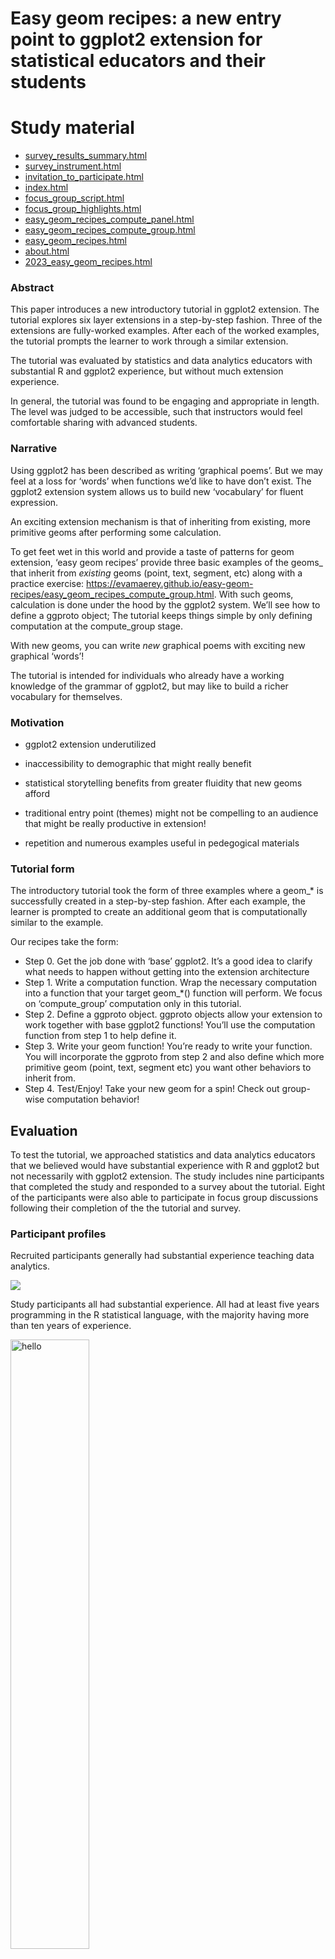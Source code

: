

<!-- README.md is generated from README.Rmd. Please edit that file -->

# Easy geom recipes: a new entry point to ggplot2 extension for statistical educators and their students

<!-- badges: start -->
<!-- badges: end -->
<!-- Informal background:  -->
<!-- *My entry to ggplot2 extension was slow.  I’d say it took about a year – all of 2020 -- going back and forth between materials (Thomas Lin Pederson 'extending your ability to extend' RStudio presentation), ggplot2 extension vignette (part of the ggplot2 package), and the extension section of the new edition of the ggplot2 book to find a path to the geom I was after.  But once I got going, I found that I used one that mechanisms over and over. It is the mechanims that is featured in the easy recipes tutorial: compute_group. I think it is a cool entry point; for mathminded folks --- maybe more exciting than defining themes which is often the promoted entry point? In Fall 2021, I took on two students to do independent studies to create additional geoms.  Working with them really helped define the steps of the process. And in the following spring term, one of the students stayed on and helped craft the compute_group ‘recipes’ with me.* -->

# Study material

- [survey_results_summary.html](https://evamaerey.github.io/easy-geom-recipes/survey_results_summary.html)
- [survey_instrument.html](https://evamaerey.github.io/easy-geom-recipes/survey_instrument.html)
- [invitation_to_participate.html](https://evamaerey.github.io/easy-geom-recipes/invitation_to_participate.html)
- [index.html](https://evamaerey.github.io/easy-geom-recipes/index.html)
- [focus_group_script.html](https://evamaerey.github.io/easy-geom-recipes/focus_group_script.html)
- [focus_group_highlights.html](https://evamaerey.github.io/easy-geom-recipes/focus_group_highlights.html)
- [easy_geom_recipes_compute_panel.html](https://evamaerey.github.io/easy-geom-recipes/easy_geom_recipes_compute_panel.html)
- [easy_geom_recipes_compute_group.html](https://evamaerey.github.io/easy-geom-recipes/easy_geom_recipes_compute_group.html)
- [easy_geom_recipes.html](https://evamaerey.github.io/easy-geom-recipes/easy_geom_recipes.html)
- [about.html](https://evamaerey.github.io/easy-geom-recipes/about.html)
- [2023_easy_geom_recipes.html](https://evamaerey.github.io/easy-geom-recipes/2023_easy_geom_recipes.html)

### Abstract

This paper introduces a new introductory tutorial in ggplot2 extension.
The tutorial explores six layer extensions in a step-by-step fashion.
Three of the extensions are fully-worked examples. After each of the
worked examples, the tutorial prompts the learner to work through a
similar extension.

The tutorial was evaluated by statistics and data analytics educators
with substantial R and ggplot2 experience, but without much extension
experience.

In general, the tutorial was found to be engaging and appropriate in
length. The level was judged to be accessible, such that instructors
would feel comfortable sharing with advanced students.

### Narrative

Using ggplot2 has been described as writing ‘graphical poems’. But we
may feel at a loss for ‘words’ when functions we’d like to have don’t
exist. The ggplot2 extension system allows us to build new ‘vocabulary’
for fluent expression.

An exciting extension mechanism is that of inheriting from existing,
more primitive geoms after performing some calculation.

To get feet wet in this world and provide a taste of patterns for geom
extension, ‘easy geom recipes’ provide three basic examples of the
geoms\_ that inherit from *existing* geoms (point, text, segment, etc)
along with a practice exercise:
https://evamaerey.github.io/easy-geom-recipes/easy_geom_recipes_compute_group.html.
With such geoms, calculation is done under the hood by the ggplot2
system. We’ll see how to define a ggproto object; The tutorial keeps
things simple by only defining computation at the compute_group stage.

With new geoms, you can write *new* graphical poems with exciting new
graphical ‘words’!

The tutorial is intended for individuals who already have a working
knowledge of the grammar of ggplot2, but may like to build a richer
vocabulary for themselves.

### Motivation

- ggplot2 extension underutilized

- inaccessibility to demographic that might really benefit

- statistical storytelling benefits from greater fluidity that new geoms
  afford

- traditional entry point (themes) might not be compelling to an
  audience that might be really productive in extension!

- repetition and numerous examples useful in pedegogical materials

### Tutorial form

The introductory tutorial took the form of three examples where a
geom\_\* is successfully created in a step-by-step fashion. After each
example, the learner is prompted to create an additional geom that is
computationally similar to the example.

Our recipes take the form:

- Step 0. Get the job done with ‘base’ ggplot2. It’s a good idea to
  clarify what needs to happen without getting into the extension
  architecture
- Step 1. Write a computation function. Wrap the necessary computation
  into a function that your target geom\_\*() function will perform. We
  focus on ‘compute_group’ computation only in this tutorial.
- Step 2. Define a ggproto object. ggproto objects allow your extension
  to work together with base ggplot2 functions! You’ll use the
  computation function from step 1 to help define it.
- Step 3. Write your geom function! You’re ready to write your function.
  You will incorporate the ggproto from step 2 and also define which
  more primitive geom (point, text, segment etc) you want other
  behaviors to inherit from.
- Step 4. Test/Enjoy! Take your new geom for a spin! Check out
  group-wise computation behavior!

## Evaluation

To test the tutorial, we approached statistics and data analytics
educators that we believed would have substantial experience with R and
ggplot2 but not necessarily with ggplot2 extension. The study includes
nine participants that completed the study and responded to a survey
about the tutorial. Eight of the participants were also able to
participate in focus group discussions following their completion of the
the tutorial and survey.

### Participant profiles

Recruited participants generally had substantial experience teaching
data analytics.

![](survey_results_summary_files/figure-html/unnamed-chunk-7-1.png)

Study participants all had substantial experience. All had at least five
years programming in the R statistical language, with the majority
having more than ten years of experience.

<img
src="survey_results_summary_files/figure-html/q05r_length_user-1.png"
style="width:50.0%" alt="hello" />

Most of the participants identified as frequent users of R, using the
language almost every day.

![hello](survey_results_summary_files/figure-html/q06r_frequency-1.png)

Furthermore, most of the participants (7 of 9) responded that they use
ggplot2 several times a week or more.

![hello](survey_results_summary_files/figure-html/q07ggplot2_frequency-1.png)

With respect to writing functions, most of the group had experience
writing functions, though the frequency was not as great as with using R
and ggplot2.

![](survey_results_summary_files/figure-html/q08r_frequency-1.png)

The respondents use ggplot2 in a variety of contexts; notably they all
use it in academic research and eight of nine used it in teaching.

![](survey_results_summary_files/figure-html/q09ggplot2_contexts-1.png)

However, participants in general had little or no with writing ggplot2
extensions. Seven of the nine participants were aware of extension
packages but had not attempted to write their own extension. One
participant had written ggplot2 extensions prior to the tutorial.

![](survey_results_summary_files/figure-html/q10_previous_ext_experience-1.png)

The following figure shows attempts and successes or failures in the
different ggplot2 extension areas.

![](survey_results_summary_files/figure-html/q11_previous_ext_attempt-1.png)

The participants had a variety of experiences with object oriented
programming, but the majority had no experience with object oriented
programming in R. (confirm this w/ underlying data because looking at
the summary figure, we can’t 100% confirm this. But I think it’s true.)

![](survey_results_summary_files/figure-html/q13_oop_experience-1.png)

# Tutorial assessment

Most participants indicated the tutorial taking them a short amount of
time. Six of nine said that on average, each of the recipes took less
than 15 minutes to complete. The remaining three participants responded
that the recipes took between 15 and 30 minutes on average.

![](survey_results_summary_files/figure-html/q16tutorial_time_taken-1.png)

The first prompt `geom_point_xy_means` exercise was completed by all
participants; and all but one completed the `geom_text_coordinates()`
exercise. Several participants failed complete the last recipe
(residuals).

![](survey_results_summary_files/figure-html/q14which_completed-1.png)

![](survey_results_summary_files/figure-html/q17tutorial_length-1.png)

![](survey_results_summary_files/figure-html/q18example_clarity-1.png)

![](survey_results_summary_files/figure-html/q19examples_engaging-1.png)

![](survey_results_summary_files/figure-html/unnamed-chunk-4-1.png)

![](survey_results_summary_files/figure-html/unnamed-chunk-5-1.png)

------------------------------------------------------------------------

![](survey_results_summary_files/figure-html/unnamed-chunk-6-1.png)

### Focus group highlights…

#### mechanics

> ’… going through this was super helpful cuz now I like understand the
> mechanics of it all.

> ‘And so I don’t have any intentions of like making formal geoms on my
> own for anything yet. But it was like really helpful for understanding
> how the whole system works.’

#### failure w/ previous attempts

> ‘So like there’s some other layer of getting into the ggplot extension
> world that I \[was\] missing.’

#### Step by step and step 0

> ’So pedagogically, I liked how it was. I like the the general like
> steps like start with like make the GEOM manually with regular ggplot
> and Step 0 just to have like a baseline and then going to each of the
> steps to get there and then being able to compare with the original
> like as far as like pedagogically, that was super helpful. Just as as
> an approach to to get it right just so you can have a goal and see how
> all of these, these different primitives and proto elements and
> whatever fit together… in such done that really helpful.

# Skepticism

> And it was that easy. And I felt empowered as a result of that…. But
> you know, like, my problem isn’t gonna be that easy.

# Concern - missing values

> When, like place where you might have an opportunity to do a little
> bit of pedagogical caution, it’s with like missing values. So when
> computing a mean like ggplot says, by the way, there were three rows I
> didn’t plot…. So then you need to explicitly override the default and
> that something like that so that people are not just blindly putting
> summaries down without considering the data that are being used to
> make them.

# Accessibility for students

> I’m teaching, so I’m teaching data visualization this summer online
> again with my regular like online classes I’ve assigning \[the
> tutorial\]… as kind of like an extra credit thing at the end of
> semester to saying like, if you’re interested, go through this thing
> and you get 10 bonus points or something just for the more advanced
> students that will be in the class that will be interested. *But I
> think it’s totally accessible for them.*

# Higher level objectives

> I’ll just add that I I think we, I could definitely use materials like
> this and it did raise for me the points since I didn’t have a lot of
> experience writing extensions before like it was ended up being very
> comprehensible to me and so it kind of made me think that in like a
> data visuals, data visualization classes that we teach, we probably
> need to. There’s a balance between teaching the students to use the
> tools that exist right now to like, just do your analysis and just do
> the best with the tools that are available. But we probably should
> include a couple of weeks on like. You know, programming and writing
> extensions along these lines, because it’s obviously like very
> powerful and they need to have at least some exposure to it. So you
> know, a week or two weeks of materials kind of like this would be
> helpful and would help distinguish them from like being able to just
> work through tutorials on your own online. Like, if they could write
> their own extension, that’s like real value added, you know, to their
> organization. So it it made me think that I need to think about my
> data visualization class A little bit more as a programming class in
> some ways. And I thought that would be a good. You know, this is
> pretty good material along those lines.

# Relationship to writing functions

> Trying to clarify a little bit more when it’s Useful to have Your own
> costume Geom, as opposed to your own function

### Appendix, example exercise

For clarity, I include one of the three exercises in the ‘easy geom
recipes’ extension tutorial. First an ‘example recipe’ `geom_label_id()`
is provided, with the step 0-4 guideposts. Then, the student is prompted
to create `geom_text_coordinates()`.

```` default

# Example recipe #2:  `geom_label_id()`

---

## Step 0: use base ggplot2 to get the job done

```{r cars}
# step 0.a
cars %>% 
  mutate(id_number = 1:n()) %>% 
  ggplot() + 
  aes(x = speed, y = dist) + 
  geom_point() + 
  geom_label(aes(label = id_number), 
             hjust = 1.2)

# step 0.b
layer_data(last_plot(), i = 2) %>% 
  head()
```

---

## Step 1: computation

```{r compute_group_row_number}
# you won't use the scales argument, but ggplot will later
compute_group_row_number <- function(data, scales){
  
  data %>% 
    # add an additional column called label
    # the geom we inherit from requires the label aesthetic
    mutate(label = 1:n())
  
}

# step 1b test the computation function 
cars %>% 
  # input must have required aesthetic inputs as columns
  rename(x = speed, y = dist) %>% 
  compute_group_row_number() %>% 
  head()
```

---

## Step 2: define ggproto

```{r StatRownumber}
StatRownumber <- ggplot2::ggproto(`_class` = "StatRownumber",
                                  `_inherit` = ggplot2::Stat,
                                  required_aes = c("x", "y"),
                                  compute_group = compute_group_row_number)
```


---

## Step 3: define geom_* function



- define the stat and geom for your layer

```{r geom_label_row_number}
geom_label_row_number <- function(mapping = NULL, data = NULL,
                           position = "identity", na.rm = FALSE,
                           show.legend = NA,
                           inherit.aes = TRUE, ...) {
  ggplot2::layer(
    stat = StatRownumber, # proto object from Step 2
    geom = ggplot2::GeomLabel, # inherit other behavior, this time Label
    data = data, 
    mapping = mapping,
    position = position, 
    show.legend = show.legend, 
    inherit.aes = inherit.aes,
    params = list(na.rm = na.rm, ...)
  )
}
```





---

## Step 4: Enjoy! Use your function

```{r enjoy_again}
cars %>% 
  ggplot() + 
  aes(x = speed, y = dist) + 
  geom_point() + 
  geom_label_row_number(hjust = 1.2) # function in action
```

### And check out conditionality!

```{r conditional_compute}
last_plot() + 
  aes(color = dist > 60) # Computation is within group
```




---

# Task #2: create `geom_text_coordinates()`

Using recipe #2 as a reference, can you create the function `geom_text_coordinates()`.  

--

- geom should label point with its coordinates '(x, y)'
- geom should have behavior of geom_text (not geom_label)


Hint:

```{r}
paste0("(", 1, ", ",3., ")")
```

```{r}
# step 0: use base ggplot2

# step 1: write your compute_group function (and test)

# step 2: write ggproto with compute_group as an input

# step 3: write your geom_*() function with ggproto as an input

# step 4: enjoy!

```
````

Thanks to Claus Wilke, June Choe, Teun Van der Brand, Isabella
Velasquez, Cosima Meyer, and Eric Reder for pre-testing and reviewing
the tutorial and providing useful feedback.
